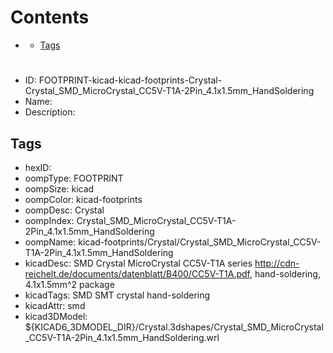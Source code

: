 



Contents
========

* [](#)
	* [Tags](#tags)

# 

- ID: FOOTPRINT-kicad-kicad-footprints-Crystal-Crystal_SMD_MicroCrystal_CC5V-T1A-2Pin_4.1x1.5mm_HandSoldering
- Name: 
- Description: 

## Tags

- hexID: 
- oompType: FOOTPRINT
- oompSize: kicad
- oompColor: kicad-footprints
- oompDesc: Crystal
- oompIndex: Crystal_SMD_MicroCrystal_CC5V-T1A-2Pin_4.1x1.5mm_HandSoldering
- oompName: kicad-footprints/Crystal/Crystal_SMD_MicroCrystal_CC5V-T1A-2Pin_4.1x1.5mm_HandSoldering
- kicadDesc: SMD Crystal MicroCrystal CC5V-T1A series http://cdn-reichelt.de/documents/datenblatt/B400/CC5V-T1A.pdf, hand-soldering, 4.1x1.5mm^2 package
- kicadTags: SMD SMT crystal hand-soldering
- kicadAttr: smd
- kicad3DModel: ${KICAD6_3DMODEL_DIR}/Crystal.3dshapes/Crystal_SMD_MicroCrystal_CC5V-T1A-2Pin_4.1x1.5mm_HandSoldering.wrl

